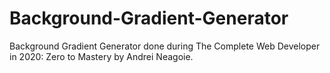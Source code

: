 # Background-Gradient-Generator
Background Gradient Generator done during The Complete Web Developer in 2020: Zero to Mastery by Andrei Neagoie.
